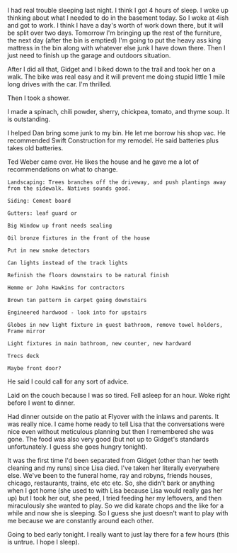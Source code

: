 I had real trouble sleeping last night. I think I got 4 hours of sleep. I woke up thinking about what I needed to do in the basement today. So I woke at 4ish and got to work. I think I have a day's worth of work down there, but it will be split over two days. Tomorrow I'm bringing up the rest of the furniture, the next day (after the bin is emptied) I'm going to put the heavy ass king mattress in the bin along with whatever else junk I have down there. Then I just need to finish up the garage and outdoors situation.

After I did all that, Gidget and I biked down to the trail and took her on a walk. The bike was real easy and it will prevent me doing stupid little 1 mile long drives with the car. I'm thrilled. 

Then I took a shower. 

I made a spinach, chili powder, sherry, chickpea, tomato, and thyme soup. It is outstanding. 

I helped Dan bring some junk to my bin. He let me borrow his shop vac. He recommended Swift Construction for my remodel. He said batteries plus takes old batteries. 

Ted Weber came over. He likes the house and he gave me a lot of recommendations on what to change. 
    
    Landscaping: Trees branches off the driveway, and push plantings away from the sidewalk. Natives sounds good.

    Siding: Cement board

    Gutters: leaf guard or

    Big Window up front needs sealing

    Oil bronze fixtures in the front of the house

    Put in new smoke detectors

    Can lights instead of the track lights

    Refinish the floors downstairs to be natural finish

    Hemme or John Hawkins for contractors

    Brown tan pattern in carpet going downstairs

    Engineered hardwood - look into for upstairs

    Globes in new light fixture in guest bathroom, remove towel holders, Frame mirror

    Light fixtures in main bathroom, new counter, new hardward

    Trecs deck

    Maybe front door? 

He said I could call for any sort of advice. 

Laid on the couch because I was so tired. Fell asleep for an hour. Woke right before I went to dinner.

Had dinner outside on the patio at Flyover with the inlaws and parents. It was really nice. I came home ready to tell Lisa that the conversations were nice even without meticulous planning but then I remembered she was gone. The food was also very good (but not up to Gidget's standards unfortunately. I guess she goes hungry tonight). 

It was the first time I'd been separated from Gidget (other than her teeth cleaning and my runs) since Lisa died. I've taken her literally everywhere else. We've been to the funeral home, ray and robyns, friends houses, chicago, restaurants, trains, etc etc etc. So, she didn't bark or anything when I got home (she used to with Lisa because Lisa would really gas her up) but I took her out, she peed, I tried feeding her my leftovers, and then miraculously she wanted to play. So we did karate chops and the like for a while and now she is sleeping. So I guess she just doesn't want to play with me because we are constantly around each other. 

Going to bed early tonight. I really want to just lay there for a few hours (this is untrue. I hope I sleep). 